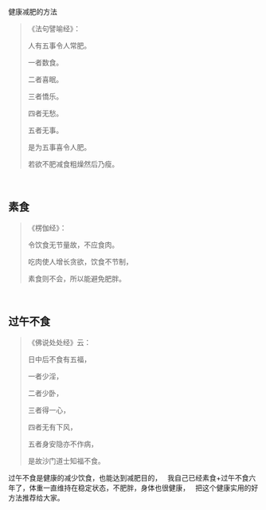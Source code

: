 健康减肥的方法

> 《法句譬喻经》：
> 
> 人有五事令人常肥。
> 
> 一者数食。
> 
> 二者喜眠。
> 
> 三者憍乐。
> 
> 四者无愁。
> 
> 五者无事。
> 
> 是为五事喜令人肥。
> 
> 若欲不肥减食粗燥然后乃瘦。

&nbsp;
## 素食

> 《楞伽经》：
> 
> 令饮食无节量故，不应食肉。
> 
> 吃肉使人增长贪欲，饮食不节制，
> 
> 素食则不会，所以能避免肥胖。

&nbsp;
## 过午不食

> 《佛说处处经》云：
> 
> 日中后不食有五福，
> 
> 一者少淫，
> 
> 二者少卧，
> 
> 三者得一心，
> 
> 四者无有下风，
> 
> 五者身安隐亦不作病，
> 
> 是故沙门道士知福不食。

过午不食是健康的减少饮食，也能达到减肥目的，
&nbsp;
我自己已经素食+过午不食六年了，体重一直维持在稳定状态，不肥胖，身体也很健康，
&nbsp;
把这个健康实用的好方法推荐给大家。